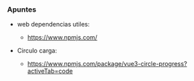 ### Apuntes

- web dependencias utiles:
    - https://www.npmjs.com/

- Circulo carga:
     - https://www.npmjs.com/package/vue3-circle-progress?activeTab=code
